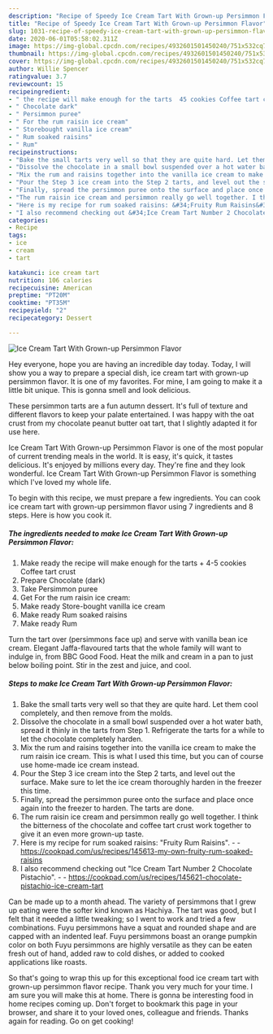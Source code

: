 ```yaml
---
description: "Recipe of Speedy Ice Cream Tart With Grown-up Persimmon Flavor"
title: "Recipe of Speedy Ice Cream Tart With Grown-up Persimmon Flavor"
slug: 1031-recipe-of-speedy-ice-cream-tart-with-grown-up-persimmon-flavor
date: 2020-06-01T05:58:02.311Z
image: https://img-global.cpcdn.com/recipes/4932601501450240/751x532cq70/ice-cream-tart-with-grown-up-persimmon-flavor-recipe-main-photo.jpg
thumbnail: https://img-global.cpcdn.com/recipes/4932601501450240/751x532cq70/ice-cream-tart-with-grown-up-persimmon-flavor-recipe-main-photo.jpg
cover: https://img-global.cpcdn.com/recipes/4932601501450240/751x532cq70/ice-cream-tart-with-grown-up-persimmon-flavor-recipe-main-photo.jpg
author: Willie Spencer
ratingvalue: 3.7
reviewcount: 15
recipeingredient:
- " the recipe will make enough for the tarts  45 cookies Coffee tart crust"
- " Chocolate dark"
- " Persimmon puree"
- " For the rum raisin ice cream"
- " Storebought vanilla ice cream"
- " Rum soaked raisins"
- " Rum"
recipeinstructions:
- "Bake the small tarts very well so that they are quite hard. Let them cool completely, and then remove from the molds."
- "Dissolve the chocolate in a small bowl suspended over a hot water bath, spread it thinly in the tarts from Step 1. Refrigerate the tarts for a while to let the chocolate completely harden."
- "Mix the rum and raisins together into the vanilla ice cream to make the rum raisin ice cream. This is what I used this time, but you can of course use home-made ice cream instead."
- "Pour the Step 3 ice cream into the Step 2 tarts, and level out the surface. Make sure to let the ice cream thoroughly harden in the freezer this time."
- "Finally, spread the persimmon puree onto the surface and place once again into the freezer to harden. The tarts are done."
- "The rum raisin ice cream and persimmon really go well together. I think the bitterness of the chocolate and coffee tart crust work together to give it an even more grown-up taste."
- "Here is my recipe for rum soaked raisins: &#34;Fruity Rum Raisins&#34;.  https://cookpad.com/us/recipes/145613-my-own-fruity-rum-soaked-raisins"
- "I also recommend checking out &#34;Ice Cream Tart Number 2 Chocolate Pistachio&#34;.  https://cookpad.com/us/recipes/145621-chocolate-pistachio-ice-cream-tart"
categories:
- Recipe
tags:
- ice
- cream
- tart

katakunci: ice cream tart 
nutrition: 106 calories
recipecuisine: American
preptime: "PT20M"
cooktime: "PT35M"
recipeyield: "2"
recipecategory: Dessert

---
```



![Ice Cream Tart With Grown-up Persimmon Flavor](https://img-global.cpcdn.com/recipes/4932601501450240/751x532cq70/ice-cream-tart-with-grown-up-persimmon-flavor-recipe-main-photo.jpg)

Hey everyone, hope you are having an incredible day today. Today, I will show you a way to prepare a special dish, ice cream tart with grown-up persimmon flavor. It is one of my favorites. For mine, I am going to make it a little bit unique. This is gonna smell and look delicious.

These persimmon tarts are a fun autumn dessert. It&#39;s full of texture and different flavors to keep your palate entertained. I was happy with the oat crust from my chocolate peanut butter oat tart, that I slightly adapted it for use here.

Ice Cream Tart With Grown-up Persimmon Flavor is one of the most popular of current trending meals in the world. It is easy, it's quick, it tastes delicious. It's enjoyed by millions every day. They're fine and they look wonderful. Ice Cream Tart With Grown-up Persimmon Flavor is something which I've loved my whole life.


To begin with this recipe, we must prepare a few ingredients. You can cook ice cream tart with grown-up persimmon flavor using 7 ingredients and 8 steps. Here is how you cook it.

<!--inarticleads1-->

##### The ingredients needed to make Ice Cream Tart With Grown-up Persimmon Flavor:

1. Make ready  the recipe will make enough for the tarts + 4-5 cookies Coffee tart crust
1. Prepare  Chocolate (dark)
1. Take  Persimmon puree
1. Get  For the rum raisin ice cream:
1. Make ready  Store-bought vanilla ice cream
1. Make ready  Rum soaked raisins
1. Make ready  Rum


Turn the tart over (persimmons face up) and serve with vanilla bean ice cream. Elegant Jaffa-flavoured tarts that the whole family will want to indulge in, from BBC Good Food. Heat the milk and cream in a pan to just below boiling point. Stir in the zest and juice, and cool. 

<!--inarticleads2-->

##### Steps to make Ice Cream Tart With Grown-up Persimmon Flavor:

1. Bake the small tarts very well so that they are quite hard. Let them cool completely, and then remove from the molds.
1. Dissolve the chocolate in a small bowl suspended over a hot water bath, spread it thinly in the tarts from Step 1. Refrigerate the tarts for a while to let the chocolate completely harden.
1. Mix the rum and raisins together into the vanilla ice cream to make the rum raisin ice cream. This is what I used this time, but you can of course use home-made ice cream instead.
1. Pour the Step 3 ice cream into the Step 2 tarts, and level out the surface. Make sure to let the ice cream thoroughly harden in the freezer this time.
1. Finally, spread the persimmon puree onto the surface and place once again into the freezer to harden. The tarts are done.
1. The rum raisin ice cream and persimmon really go well together. I think the bitterness of the chocolate and coffee tart crust work together to give it an even more grown-up taste.
1. Here is my recipe for rum soaked raisins: &#34;Fruity Rum Raisins&#34;. -  - https://cookpad.com/us/recipes/145613-my-own-fruity-rum-soaked-raisins
1. I also recommend checking out &#34;Ice Cream Tart Number 2 Chocolate Pistachio&#34;. -  - https://cookpad.com/us/recipes/145621-chocolate-pistachio-ice-cream-tart


Can be made up to a month ahead. The variety of persimmons that I grew up eating were the softer kind known as Hachiya. The tart was good, but I felt that it needed a little tweaking; so I went to work and tried a few combinations. Fuyu persimmons have a squat and rounded shape and are capped with an indented leaf. Fuyu persimmons boast an orange pumpkin color on both Fuyu persimmons are highly versatile as they can be eaten fresh out of hand, added raw to cold dishes, or added to cooked applications like roasts. 

So that's going to wrap this up for this exceptional food ice cream tart with grown-up persimmon flavor recipe. Thank you very much for your time. I am sure you will make this at home. There is gonna be interesting food in home recipes coming up. Don't forget to bookmark this page in your browser, and share it to your loved ones, colleague and friends. Thanks again for reading. Go on get cooking!
